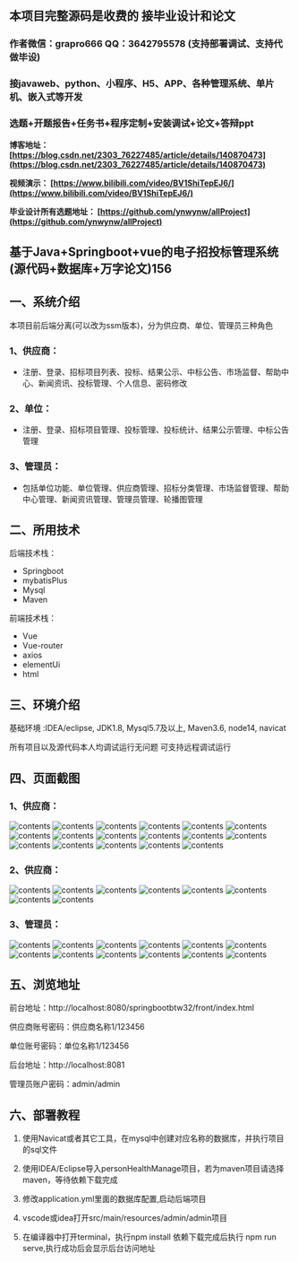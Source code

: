 ## 本项目完整源码是收费的  接毕业设计和论文

### 作者微信：grapro666 QQ：3642795578 (支持部署调试、支持代做毕设)

### 接javaweb、python、小程序、H5、APP、各种管理系统、单片机、嵌入式等开发

### 选题+开题报告+任务书+程序定制+安装调试+论文+答辩ppt

**博客地址：
[https://blog.csdn.net/2303_76227485/article/details/140870473](https://blog.csdn.net/2303_76227485/article/details/140870473)**

**视频演示：
[https://www.bilibili.com/video/BV1ShiTepEJ6/](https://www.bilibili.com/video/BV1ShiTepEJ6/)**

**毕业设计所有选题地址：
[https://github.com/ynwynw/allProject](https://github.com/ynwynw/allProject)**

## 基于Java+Springboot+vue的电子招投标管理系统(源代码+数据库+万字论文)156

## 一、系统介绍
本项目前后端分离(可以改为ssm版本)，分为供应商、单位、管理员三种角色
### 1、供应商：
- 注册、登录、招标项目列表、投标、结果公示、中标公告、市场监督、帮助中心、新闻资讯、投标管理、个人信息、密码修改

### 2、单位：
- 注册、登录、招标项目管理、投标管理、投标统计、结果公示管理、中标公告管理

### 3、管理员：
- 包括单位功能、单位管理、供应商管理、招标分类管理、市场监督管理、帮助中心管理、新闻资讯管理、管理员管理、轮播图管理

## 二、所用技术

后端技术栈：

- Springboot
- mybatisPlus
- Mysql
- Maven

前端技术栈：
 
- Vue
- Vue-router
- axios
- elementUi
- html

## 三、环境介绍

基础环境 :IDEA/eclipse, JDK1.8, Mysql5.7及以上, Maven3.6, node14, navicat

所有项目以及源代码本人均调试运行无问题 可支持远程调试运行

## 四、页面截图
### 1、供应商：
![contents](./picture/picture1.png)
![contents](./picture/picture2.png)
![contents](./picture/picture3.png)
![contents](./picture/picture4.png)
![contents](./picture/picture5.png)
![contents](./picture/picture6.png)
![contents](./picture/picture7.png)
![contents](./picture/picture8.png)
![contents](./picture/picture9.png)
![contents](./picture/picture10.png)
![contents](./picture/picture11.png)
![contents](./picture/picture12.png)
![contents](./picture/picture13.png)
![contents](./picture/picture14.png)
![contents](./picture/picture15.png)
![contents](./picture/picture16.png)
![contents](./picture/picture17.png)
### 2、供应商：
![contents](./picture/picture18.png)
![contents](./picture/picture19.png)
![contents](./picture/picture20.png)
![contents](./picture/picture21.png)
![contents](./picture/picture22.png)
![contents](./picture/picture23.png)
![contents](./picture/picture24.png)
![contents](./picture/picture25.png)
### 3、管理员：
![contents](./picture/picture26.png)
![contents](./picture/picture27.png)
![contents](./picture/picture28.png)
![contents](./picture/picture29.png)
![contents](./picture/picture30.png)
![contents](./picture/picture31.png)
![contents](./picture/picture32.png)
![contents](./picture/picture33.png)
![contents](./picture/picture34.png)
![contents](./picture/picture35.png)
![contents](./picture/picture36.png)
![contents](./picture/picture37.png)

## 五、浏览地址

前台地址：http://localhost:8080/springbootbtw32/front/index.html

供应商账号密码：供应商名称1/123456

单位账号密码：单位名称1/123456

后台地址：http://localhost:8081

管理员账户密码：admin/admin

## 六、部署教程
1. 使用Navicat或者其它工具，在mysql中创建对应名称的数据库，并执行项目的sql文件

2. 使用IDEA/Eclipse导入personHealthManage项目，若为maven项目请选择maven，等待依赖下载完成

3. 修改application.yml里面的数据库配置,启动后端项目

4. vscode或idea打开src/main/resources/admin/admin项目

5. 在编译器中打开terminal，执行npm install 依赖下载完成后执行 npm run serve,执行成功后会显示后台访问地址
